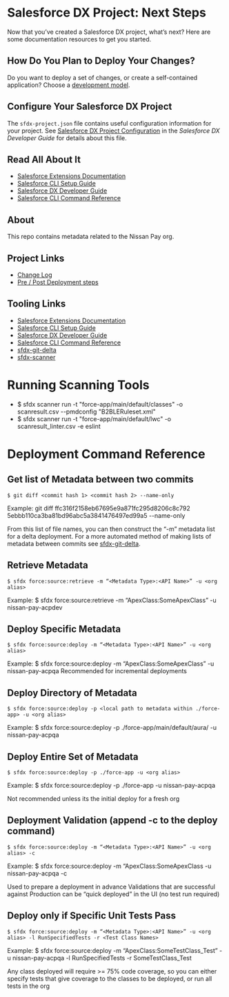 # Salesforce DX Project: Next Steps

Now that you’ve created a Salesforce DX project, what’s next? Here are some documentation resources to get you started.

## How Do You Plan to Deploy Your Changes?

Do you want to deploy a set of changes, or create a self-contained application? Choose a [development model](https://developer.salesforce.com/tools/vscode/en/user-guide/development-models).

## Configure Your Salesforce DX Project

The `sfdx-project.json` file contains useful configuration information for your project. See [Salesforce DX Project Configuration](https://developer.salesforce.com/docs/atlas.en-us.sfdx_dev.meta/sfdx_dev/sfdx_dev_ws_config.htm) in the _Salesforce DX Developer Guide_ for details about this file.

## Read All About It

- [Salesforce Extensions Documentation](https://developer.salesforce.com/tools/vscode/)
- [Salesforce CLI Setup Guide](https://developer.salesforce.com/docs/atlas.en-us.sfdx_setup.meta/sfdx_setup/sfdx_setup_intro.htm)
- [Salesforce DX Developer Guide](https://developer.salesforce.com/docs/atlas.en-us.sfdx_dev.meta/sfdx_dev/sfdx_dev_intro.htm)
- [Salesforce CLI Command Reference](https://developer.salesforce.com/docs/atlas.en-us.sfdx_cli_reference.meta/sfdx_cli_reference/cli_reference.htm)

## About

This repo contains metadata related to the Nissan Pay org.

## Project Links
- [Change Log](https://docs.google.com/spreadsheets/d/1sAISla9IzZXncYTBkt5eWPL7R6N7Eh6-1QIW_jTt7no/edit#gid=984052055)
- [Pre / Post Deployment steps](https://docs.google.com/spreadsheets/d/1d4qiD2v8aEG9XJzIK1qm86c5tjul_-gyq3nxbTL2pjU/edit#gid=1359032597)

## Tooling Links
- [Salesforce Extensions Documentation](https://developer.salesforce.com/tools/vscode/)
- [Salesforce CLI Setup Guide](https://developer.salesforce.com/docs/atlas.en-us.sfdx_setup.meta/sfdx_setup/sfdx_setup_intro.htm)
- [Salesforce DX Developer Guide](https://developer.salesforce.com/docs/atlas.en-us.sfdx_dev.meta/sfdx_dev/sfdx_dev_intro.htm)
- [Salesforce CLI Command Reference](https://developer.salesforce.com/docs/atlas.en-us.sfdx_cli_reference.meta/sfdx_cli_reference/cli_reference.htm)
- [sfdx-git-delta](https://github.com/scolladon/sfdx-git-delta)
- [sfdx-scanner](https://github.com/forcedotcom/sfdx-scanner)

# Running Scanning Tools

- $ sfdx scanner run -t "force-app/main/default/classes" -o scanresult.csv --pmdconfig "B2BLERuleset.xml"
- $ sfdx scanner run -t "force-app/main/default/lwc" -o scanresult_linter.csv -e eslint

# Deployment Command Reference

## Get list of Metadata between two commits
```$ git diff <commit hash 1> <commit hash 2> --name-only```

Example: git diff ffc316f2158eb67695e9a871fc295d8206c8c792 5ebbb110ca3ba81bd96abc5a3841476497ed99a5 --name-only

From this list of file names, you can then construct the “-m” metadata list for a delta deployment. For a more automated method of making lists of metadata between commits see [sfdx-git-delta](https://github.com/scolladon/sfdx-git-delta).

## Retrieve Metadata
```$ sfdx force:source:retrieve -m “<Metadata Type>:<API Name>” -u <org alias>```

Example: $ sfdx force:source:retrieve -m “ApexClass:SomeApexClass” -u nissan-pay-acpdev

## Deploy Specific Metadata
```$ sfdx force:source:deploy -m “<Metadata Type>:<API Name>” -u <org alias>```

Example: $ sfdx force:source:deploy -m “ApexClass:SomeApexClass” -u nissan-pay-acpqa
Recommended for incremental deployments

## Deploy Directory of Metadata
```$ sfdx force:source:deploy -p <local path to metadata within ./force-app> -u <org alias>```

Example: $ sfdx force:source:deploy -p ./force-app/main/default/aura/ -u nissan-pay-acpqa

## Deploy Entire Set of Metadata
```$ sfdx force:source:deploy -p ./force-app -u <org alias>```

Example: $ sfdx force:source:deploy -p ./force-app -u nissan-pay-acpqa

Not recommended unless its the initial deploy for a fresh org

## Deployment Validation (append -c to the deploy command)
```$ sfdx force:source:deploy -m “<Metadata Type>:<API Name>” -u <org alias> -c```

Example: $ sfdx force:source:deploy -m “ApexClass:SomeApexClass -u nissan-pay-acpqa -c

Used to prepare a deployment in advance
Validations that are successful against Production can be “quick deployed” in the UI (no test run required)

## Deploy only if Specific Unit Tests Pass
```$ sfdx force:source:deploy -m “<Metadata Type>:<API Name>” -u <org alias> -l RunSpecifiedTests -r <Test Class Names>```

Example: $ sfdx force:source:deploy -m “ApexClass:SomeTestClass_Test” -u nissan-pay-acpqa -l RunSpecifiedTests -r SomeTestClass_Test

Any class deployed will require >= 75% code coverage, so you can either specify tests that give coverage to the classes to be deployed, or run all tests in the org
